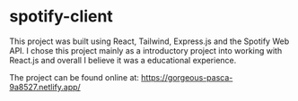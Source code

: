 # spotify-client

This project was built using React, Tailwind, Express.js and the Spotify Web API.
I chose this project mainly as a introductory project into working with React.js and overall I believe it was a educational experience.

The project can be found online at: https://gorgeous-pasca-9a8527.netlify.app/
